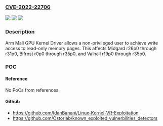 ### [CVE-2022-22706](https://cve.mitre.org/cgi-bin/cvename.cgi?name=CVE-2022-22706)
![](https://img.shields.io/static/v1?label=Product&message=n%2Fa&color=blue)
![](https://img.shields.io/static/v1?label=Version&message=n%2Fa&color=blue)
![](https://img.shields.io/static/v1?label=Vulnerability&message=n%2Fa&color=brighgreen)

### Description

Arm Mali GPU Kernel Driver allows a non-privileged user to achieve write access to read-only memory pages. This affects Midgard r26p0 through r31p0, Bifrost r0p0 through r35p0, and Valhall r19p0 through r35p0.

### POC

#### Reference
No PoCs from references.

#### Github
- https://github.com/IdanBanani/Linux-Kernel-VR-Exploitation
- https://github.com/Ostorlab/known_exploited_vulnerbilities_detectors

